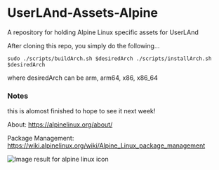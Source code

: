 # UserLAnd-Assets-Alpine

A repository for holding Alpine Linux specific assets for UserLAnd

After cloning this repo, you simply do the following...

`sudo ./scripts/buildArch.sh $desiredArch ./scripts/installArch.sh $desiredArch`

where desiredArch can be arm, arm64, x86, x86_64

### Notes

this is alomost finished to hope to see it next week!

About: https://alpinelinux.org/about/

Package Management: https://wiki.alpinelinux.org/wiki/Alpine_Linux_package_management

<img src="https://pkgs.alpinelinux.org/assets/alpinelinux-logo.svg" alt="Image result for alpine linux icon"/>
